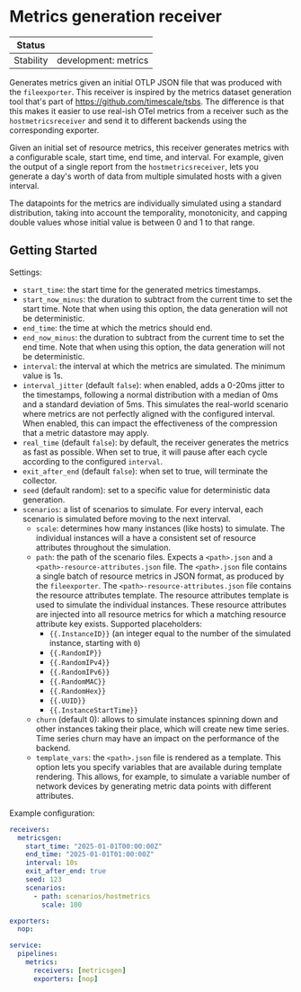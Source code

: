 # Metrics generation receiver

| Status        |                          |
| ------------- |--------------------------|
| Stability     | development: metrics     |

Generates metrics given an initial OTLP JSON file that was produced with the `fileexporter`.
This receiver is inspired by the metrics dataset generation tool that's part of https://github.com/timescale/tsbs.
The difference is that this makes it easier to use real-ish OTel metrics from a receiver such as the `hostmetricsreceiver`
and send it to different backends using the corresponding exporter.

Given an initial set of resource metrics, this receiver generates metrics with a configurable scale, start time, end time, and interval.
For example, given the output of a single report from the `hostmetricsreceiver`,
lets you generate a day's worth of data from multiple simulated hosts with a given interval.

The datapoints for the metrics are individually simulated using a standard distribution, taking into account the temporality, monotonicity,
and capping double values whose initial value is between 0 and 1 to that range.

## Getting Started

Settings:
* `start_time`: the start time for the generated metrics timestamps.
* `start_now_minus`: the duration to subtract from the current time to set the start time.
  Note that when using this option, the data generation will not be deterministic.
* `end_time`: the time at which the metrics should end.
* `end_now_minus`: the duration to subtract from the current time to set the end time.
  Note that when using this option, the data generation will not be deterministic.
* `interval`: the interval at which the metrics are simulated.
  The minimum value is 1s.
* `interval_jitter` (default `false`): when enabled, adds a 0-20ms jitter to the timestamps,
  following a normal distribution with a median of 0ms and a standard deviation of 5ms.
  This simulates the real-world scenario where metrics are not perfectly aligned with the configured interval.
  When enabled, this can impact the effectiveness of the compression that a metric datastore may apply.
* `real_time` (default `false`): by default, the receiver generates the metrics as fast as possible.
  When set to true, it will pause after each cycle according to the configured `interval`.
* `exit_after_end` (default `false`): when set to true, will terminate the collector.
* `seed` (default random): set to a specific value for deterministic data generation.
* `scenarios`: a list of scenarios to simulate. For every interval, each scenario is simulated before moving to the next interval.
  * `scale`: determines how many instances (like hosts) to simulate.
    The individual instances will a have a consistent set of resource attributes throughout the simulation.
  * `path`: the path of the scenario files. Expects a `<path>.json` and a `<path>-resource-attributes.json` file.
    The `<path>.json` file contains a single batch of resource metrics in JSON format, as produced by the `fileexporter`.
    The `<path>-resource-attributes.json` file contains the resource attributes template.
    The resource attributes template is used to simulate the individual instances.
    These resource attributes are injected into all resource metrics for which a matching resource attribute key exists.
    Supported placeholders:
    * `{{.InstanceID}}` (an integer equal to the number of the simulated instance, starting with `0`)
    * `{{.RandomIP}}`
    * `{{.RandomIPv4}}`
    * `{{.RandomIPv6}}`
    * `{{.RandomMAC}}`
    * `{{.RandomHex}}`
    * `{{.UUID}}`
    * `{{.InstanceStartTime}}`
  * `churn` (default 0): allows to simulate instances spinning down and other instances taking their place, which will create new time series.
    Time series churn may have an impact on the performance of the backend.
  * `template_vars`: the `<path>.json` file is rendered as a template.
    This option lets you specify variables that are available during template rendering.
    This allows, for example, to simulate a variable number of network devices by generating metric data points with different attributes.

Example configuration:
```yaml
receivers:
  metricsgen:
    start_time: "2025-01-01T00:00:00Z"
    end_time: "2025-01-01T01:00:00Z"
    interval: 10s
    exit_after_end: true
    seed: 123
    scenarios:
      - path: scenarios/hostmetrics
        scale: 100

exporters:
  nop:

service:
  pipelines:
    metrics:
      receivers: [metricsgen]
      exporters: [nop]
```
